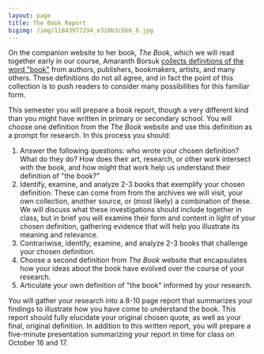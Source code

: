 ```yaml
---
layout: page
title: The Book Report
bigimg: /img/11843977294_e310b3c6b6_b.jpg
---
```


On the companion website to her book, *The Book*, which we will read together early in our course, Amaranth Borsuk [collects definitions of the word "book"](https://t-h-e-b-o-o-k.com/definitions/) from authors, publishers, bookmakers, artists, and many others. These definitions do not all agree, and in fact the point of this collection is to push readers to consider many possibilities for this familiar form.

This semester you will prepare a book report, though a very different kind than you might have written in primary or secondary school. You will choose one definition from the *The Book* website and 
use this definition as a prompt for research. In  this process you should:

1. Answer the following questions: who wrote your chosen definition? What do they do? How does their art, research, or other work intersect with the book, and how might that work help us understand their definition of "the book?"
2. Identify, examine, and analyze 2-3 books that exemplify your chosen definition. These can come from from the archives we will visit, your own collection, another source, or (most likely) a combination of these. We will discuss what these investigations should include together in class, but in brief you will examine their form and content in light of your chosen definition, gathering evidence that will help you illustrate its meaning and relevance.
3. Contrariwise, identify, examine, and analyze 2-3 books that challenge your chosen definition.
4. Choose a second definition from *The Book* website that encapsulates how your ideas about the book have evolved over the course  of your research.
5. Articulate your own definition of "the book" informed by your research.

You will gather your research into a 8-10 page report that summarizes your findings to illustrate how you have come to understand the book. This report should fully elucidate your original chosen quote, as well as your final, original definition. In addition to this written report, you will prepare a five-minute presentation summarizing your report in time for class on October 16 and 17. 